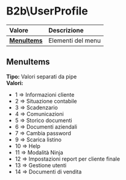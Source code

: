 # B2b\UserProfile

| Valore | Descrizione |
| :--- | :--- |
| [**MenuItems**](b2buserprofile.md#menuitems) | Elementi del menu |

## MenuItems

**Tipo:** Valori separati da pipe  
**Valori:**

* 1 =&gt; Informazioni cliente
* 2 =&gt; Situazione contabile
* 3 =&gt; Scadenzario
* 4 =&gt; Comunicazioni
* 5 =&gt; Storico documenti
* 6 =&gt; Documenti aziendali
* 7 =&gt; Cambia password
* 9 =&gt; Scarica listino
* 10 =&gt; Help
* 11 =&gt; Modalità Ninja
* 12 =&gt; Impostazioni report per cliente finale
* 13 =&gt; Gestione utenti
* 14 =&gt; Documenti di vendita

